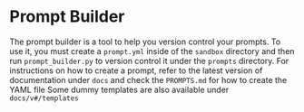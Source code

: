 # Prompt Builder

The prompt builder is a tool to help you version control your prompts. To use it, you must create a `prompt.yml` inside of the `sandbox` directory and then run `prompt_builder.py` to version control it under the `prompts` directory. For instructions on how to create a prompt, refer to the latest version of documentation under `docs` and check the `PROMPTS.md` for how to create the YAML file Some dummy templates are also available under `docs/v#/templates`